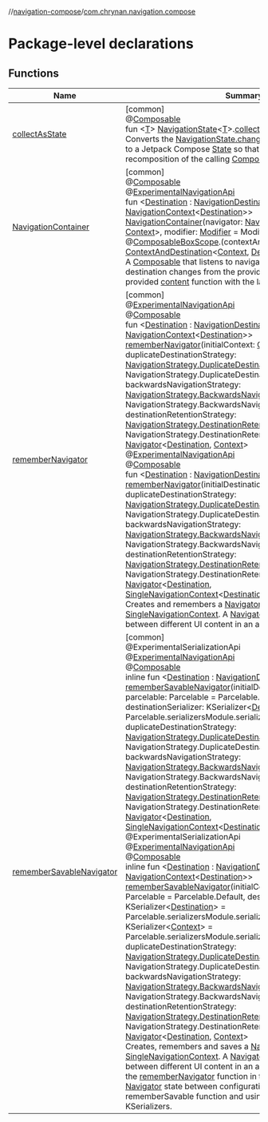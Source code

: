 //[navigation-compose](../../index.md)/[com.chrynan.navigation.compose](index.md)

# Package-level declarations

## Functions

| Name | Summary |
|---|---|
| [collectAsState](collect-as-state.md) | [common]<br>@[Composable](https://developer.android.com/reference/kotlin/androidx/compose/runtime/Composable.html)<br>fun &lt;[T](collect-as-state.md)&gt; [NavigationState](../../../navigation-core/navigation-core/com.chrynan.navigation/-navigation-state/index.md)&lt;[T](collect-as-state.md)&gt;.[collectAsState](collect-as-state.md)(): [State](https://developer.android.com/reference/kotlin/androidx/compose/runtime/State.html)&lt;[T](collect-as-state.md)&gt;<br>Converts the [NavigationState.changes](../../../navigation-core/navigation-core/com.chrynan.navigation/-navigation-state/changes.md) of this [NavigationState](../../../navigation-core/navigation-core/com.chrynan.navigation/-navigation-state/index.md) to a Jetpack Compose [State](https://developer.android.com/reference/kotlin/androidx/compose/runtime/State.html) so that every change causes a recomposition of the calling [Composable](https://developer.android.com/reference/kotlin/androidx/compose/runtime/Composable.html) function. |
| [NavigationContainer](-navigation-container.md) | [common]<br>@[Composable](https://developer.android.com/reference/kotlin/androidx/compose/runtime/Composable.html)<br>@[ExperimentalNavigationApi](../../../navigation-core/navigation-core/com.chrynan.navigation/-experimental-navigation-api/index.md)<br>fun &lt;[Destination](-navigation-container.md) : [NavigationDestination](../../../navigation-core/com.chrynan.navigation/-navigation-destination/index.md), [Context](-navigation-container.md) : [NavigationContext](../../../navigation-core/navigation-core/com.chrynan.navigation/-navigation-context/index.md)&lt;[Destination](-navigation-container.md)&gt;&gt; [NavigationContainer](-navigation-container.md)(navigator: [Navigator](../../../navigation-core/navigation-core/com.chrynan.navigation/-navigator/index.md)&lt;[Destination](-navigation-container.md), [Context](-navigation-container.md)&gt;, modifier: [Modifier](https://developer.android.com/reference/kotlin/androidx/compose/ui/Modifier.html) = Modifier, content: @[Composable](https://developer.android.com/reference/kotlin/androidx/compose/runtime/Composable.html)[BoxScope](https://developer.android.com/reference/kotlin/androidx/compose/foundation/layout/BoxScope.html).(contextAndDestination: [ContextAndDestination](../../../navigation-core/navigation-core/com.chrynan.navigation/-context-and-destination/index.md)&lt;[Context](-navigation-container.md), [Destination](-navigation-container.md)&gt;) -&gt; [Unit](https://kotlinlang.org/api/latest/jvm/stdlib/kotlin/-unit/index.html))<br>A [Composable](https://developer.android.com/reference/kotlin/androidx/compose/runtime/Composable.html) that listens to navigation context and destination changes from the provided [navigator](-navigation-container.md) and calls the provided [content](https://developer.android.com/reference/kotlin/androidx/compose/runtime/Composable.html) function with the latest values. |
| [rememberNavigator](remember-navigator.md) | [common]<br>@[ExperimentalNavigationApi](../../../navigation-core/navigation-core/com.chrynan.navigation/-experimental-navigation-api/index.md)<br>@[Composable](https://developer.android.com/reference/kotlin/androidx/compose/runtime/Composable.html)<br>fun &lt;[Destination](remember-navigator.md) : [NavigationDestination](../../../navigation-core/com.chrynan.navigation/-navigation-destination/index.md), [Context](remember-navigator.md) : [NavigationContext](../../../navigation-core/navigation-core/com.chrynan.navigation/-navigation-context/index.md)&lt;[Destination](remember-navigator.md)&gt;&gt; [rememberNavigator](remember-navigator.md)(initialContext: [Context](remember-navigator.md), duplicateDestinationStrategy: [NavigationStrategy.DuplicateDestination](../../../navigation-core/navigation-core/com.chrynan.navigation/-navigation-strategy/-duplicate-destination/index.md) = NavigationStrategy.DuplicateDestination.ALLOW_DUPLICATES, backwardsNavigationStrategy: [NavigationStrategy.BackwardsNavigation](../../../navigation-core/navigation-core/com.chrynan.navigation/-navigation-strategy/-backwards-navigation/index.md) = NavigationStrategy.BackwardsNavigation.IN_CONTEXT, destinationRetentionStrategy: [NavigationStrategy.DestinationRetention](../../../navigation-core/navigation-core/com.chrynan.navigation/-navigation-strategy/-destination-retention/index.md) = NavigationStrategy.DestinationRetention.RETAIN): [Navigator](../../../navigation-core/navigation-core/com.chrynan.navigation/-navigator/index.md)&lt;[Destination](remember-navigator.md), [Context](remember-navigator.md)&gt;<br>@[ExperimentalNavigationApi](../../../navigation-core/navigation-core/com.chrynan.navigation/-experimental-navigation-api/index.md)<br>@[Composable](https://developer.android.com/reference/kotlin/androidx/compose/runtime/Composable.html)<br>fun &lt;[Destination](remember-navigator.md) : [NavigationDestination](../../../navigation-core/com.chrynan.navigation/-navigation-destination/index.md)&gt; [rememberNavigator](remember-navigator.md)(initialDestination: [Destination](remember-navigator.md), duplicateDestinationStrategy: [NavigationStrategy.DuplicateDestination](../../../navigation-core/navigation-core/com.chrynan.navigation/-navigation-strategy/-duplicate-destination/index.md) = NavigationStrategy.DuplicateDestination.ALLOW_DUPLICATES, backwardsNavigationStrategy: [NavigationStrategy.BackwardsNavigation](../../../navigation-core/navigation-core/com.chrynan.navigation/-navigation-strategy/-backwards-navigation/index.md) = NavigationStrategy.BackwardsNavigation.IN_CONTEXT, destinationRetentionStrategy: [NavigationStrategy.DestinationRetention](../../../navigation-core/navigation-core/com.chrynan.navigation/-navigation-strategy/-destination-retention/index.md) = NavigationStrategy.DestinationRetention.RETAIN): [Navigator](../../../navigation-core/navigation-core/com.chrynan.navigation/-navigator/index.md)&lt;[Destination](remember-navigator.md), [SingleNavigationContext](../../../navigation-core/navigation-core/com.chrynan.navigation/-single-navigation-context/index.md)&lt;[Destination](remember-navigator.md)&gt;&gt;<br>Creates and remembers a [Navigator](../../../navigation-core/navigation-core/com.chrynan.navigation/-navigator/index.md) with a [SingleNavigationContext](../../../navigation-core/navigation-core/com.chrynan.navigation/-single-navigation-context/index.md). A [Navigator](../../../navigation-core/navigation-core/com.chrynan.navigation/-navigator/index.md) can be used to navigate between different UI content in an application. |
| [rememberSavableNavigator](remember-savable-navigator.md) | [common]<br>@ExperimentalSerializationApi<br>@[ExperimentalNavigationApi](../../../navigation-core/navigation-core/com.chrynan.navigation/-experimental-navigation-api/index.md)<br>@[Composable](https://developer.android.com/reference/kotlin/androidx/compose/runtime/Composable.html)<br>inline fun &lt;[Destination](remember-savable-navigator.md) : [NavigationDestination](../../../navigation-core/com.chrynan.navigation/-navigation-destination/index.md)&gt; [rememberSavableNavigator](remember-savable-navigator.md)(initialDestination: [Destination](remember-savable-navigator.md), parcelable: Parcelable = Parcelable.Default, destinationSerializer: KSerializer&lt;[Destination](remember-savable-navigator.md)&gt; = Parcelable.serializersModule.serializer(), duplicateDestinationStrategy: [NavigationStrategy.DuplicateDestination](../../../navigation-core/navigation-core/com.chrynan.navigation/-navigation-strategy/-duplicate-destination/index.md) = NavigationStrategy.DuplicateDestination.ALLOW_DUPLICATES, backwardsNavigationStrategy: [NavigationStrategy.BackwardsNavigation](../../../navigation-core/navigation-core/com.chrynan.navigation/-navigation-strategy/-backwards-navigation/index.md) = NavigationStrategy.BackwardsNavigation.IN_CONTEXT, destinationRetentionStrategy: [NavigationStrategy.DestinationRetention](../../../navigation-core/navigation-core/com.chrynan.navigation/-navigation-strategy/-destination-retention/index.md) = NavigationStrategy.DestinationRetention.RETAIN): [Navigator](../../../navigation-core/navigation-core/com.chrynan.navigation/-navigator/index.md)&lt;[Destination](remember-savable-navigator.md), [SingleNavigationContext](../../../navigation-core/navigation-core/com.chrynan.navigation/-single-navigation-context/index.md)&lt;[Destination](remember-savable-navigator.md)&gt;&gt;<br>@ExperimentalSerializationApi<br>@[ExperimentalNavigationApi](../../../navigation-core/navigation-core/com.chrynan.navigation/-experimental-navigation-api/index.md)<br>@[Composable](https://developer.android.com/reference/kotlin/androidx/compose/runtime/Composable.html)<br>inline fun &lt;[Destination](remember-savable-navigator.md) : [NavigationDestination](../../../navigation-core/com.chrynan.navigation/-navigation-destination/index.md), [Context](remember-savable-navigator.md) : [NavigationContext](../../../navigation-core/navigation-core/com.chrynan.navigation/-navigation-context/index.md)&lt;[Destination](remember-savable-navigator.md)&gt;&gt; [rememberSavableNavigator](remember-savable-navigator.md)(initialContext: [Context](remember-savable-navigator.md), parcelable: Parcelable = Parcelable.Default, destinationSerializer: KSerializer&lt;[Destination](remember-savable-navigator.md)&gt; = Parcelable.serializersModule.serializer(), contextSerializer: KSerializer&lt;[Context](remember-savable-navigator.md)&gt; = Parcelable.serializersModule.serializer(), duplicateDestinationStrategy: [NavigationStrategy.DuplicateDestination](../../../navigation-core/navigation-core/com.chrynan.navigation/-navigation-strategy/-duplicate-destination/index.md) = NavigationStrategy.DuplicateDestination.ALLOW_DUPLICATES, backwardsNavigationStrategy: [NavigationStrategy.BackwardsNavigation](../../../navigation-core/navigation-core/com.chrynan.navigation/-navigation-strategy/-backwards-navigation/index.md) = NavigationStrategy.BackwardsNavigation.IN_CONTEXT, destinationRetentionStrategy: [NavigationStrategy.DestinationRetention](../../../navigation-core/navigation-core/com.chrynan.navigation/-navigation-strategy/-destination-retention/index.md) = NavigationStrategy.DestinationRetention.RETAIN): [Navigator](../../../navigation-core/navigation-core/com.chrynan.navigation/-navigator/index.md)&lt;[Destination](remember-savable-navigator.md), [Context](remember-savable-navigator.md)&gt;<br>Creates, remembers and saves a [Navigator](../../../navigation-core/navigation-core/com.chrynan.navigation/-navigator/index.md) with a [SingleNavigationContext](../../../navigation-core/navigation-core/com.chrynan.navigation/-single-navigation-context/index.md). A [Navigator](../../../navigation-core/navigation-core/com.chrynan.navigation/-navigator/index.md) can be used to navigate between different UI content in an application. This differs from the [rememberNavigator](remember-navigator.md) function in that it allows restoring the [Navigator](../../../navigation-core/navigation-core/com.chrynan.navigation/-navigator/index.md) state between configuration changes via the rememberSavable function and using the provided KSerializers. |
